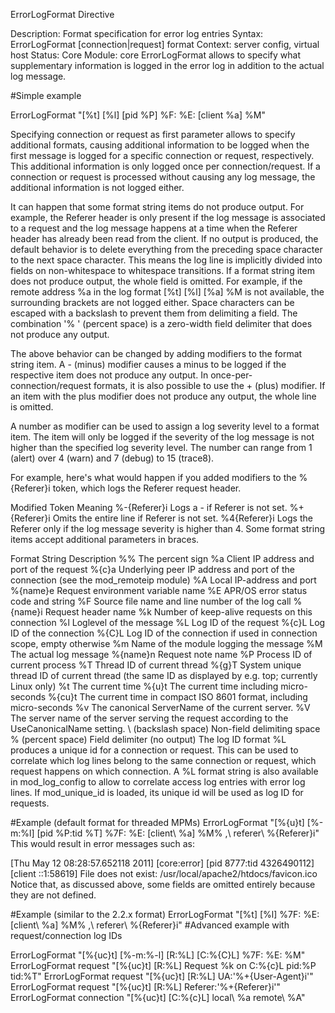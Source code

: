 ErrorLogFormat Directive

Description:	Format specification for error log entries
Syntax:	ErrorLogFormat [connection|request] format
Context:	server config, virtual host
Status:	Core
Module:	core
ErrorLogFormat allows to specify what supplementary information is logged in the error log in addition to the actual log message.

#Simple example

ErrorLogFormat "[%t] [%l] [pid %P] %F: %E: [client %a] %M"


Specifying connection or request as first parameter allows to specify additional formats, causing additional information to be logged when the first message is logged for a specific connection or request, respectively. This additional information is only logged once per connection/request. If a connection or request is processed without causing any log message, the additional information is not logged either.

It can happen that some format string items do not produce output. For example, the Referer header is only present if the log message is associated to a request and the log message happens at a time when the Referer header has already been read from the client. If no output is produced, the default behavior is to delete everything from the preceding space character to the next space character. This means the 
log line is implicitly divided into fields on non-whitespace to whitespace transitions. If a format string item does not produce output, the whole field is omitted. For example, if the remote address %a in the log format [%t] [%l] [%a] %M  is not available, the surrounding brackets are not logged either. Space characters can be escaped with a backslash to prevent them from delimiting a field. The combination '% ' (percent space) is a zero-width field delimiter that does not produce any output.

The above behavior can be changed by adding modifiers to the format string item. A - (minus) modifier causes a minus to be logged if the respective item does not produce any output. In once-per-connection/request formats, it is also possible to use the + (plus) modifier. If an item with the plus modifier does not produce any output, the whole line is omitted.

A number as modifier can be used to assign a log severity level to a format item. The item will only be logged if the severity of the log message is not higher than the specified log severity level. The number can range from 1 (alert) over 4 (warn) and 7 (debug) to 15 (trace8).

For example, here's what would happen if you added modifiers to the %{Referer}i token, which logs the Referer request header.

Modified Token	Meaning
%-{Referer}i	Logs a - if Referer is not set.
%+{Referer}i	Omits the entire line if Referer is not set.
%4{Referer}i	Logs the Referer only if the log message severity is higher than 4.
Some format string items accept additional parameters in braces.

Format String	Description
%%	The percent sign
%a	Client IP address and port of the request
%{c}a	Underlying peer IP address and port of the connection (see the mod_remoteip module)
%A	Local IP-address and port
%{name}e	Request environment variable name
%E	APR/OS error status code and string
%F	Source file name and line number of the log call
%{name}i	Request header name
%k	Number of keep-alive requests on this connection
%l	Loglevel of the message
%L	Log ID of the request
%{c}L	Log ID of the connection
%{C}L	Log ID of the connection if used in connection scope, empty otherwise
%m	Name of the module logging the message
%M	The actual log message
%{name}n	Request note name
%P	Process ID of current process
%T	Thread ID of current thread
%{g}T	System unique thread ID of current thread (the same ID as displayed by e.g. top; currently Linux only)
%t	The current time
%{u}t	The current time including micro-seconds
%{cu}t	The current time in compact ISO 8601 format, including micro-seconds
%v	The canonical ServerName of the current server.
%V	The server name of the server serving the request according to the UseCanonicalName setting.
\  (backslash space)	Non-field delimiting space
%  (percent space)	Field delimiter (no output)
The log ID format %L produces a unique id for a connection or request. This can be used to correlate which log lines belong to the same connection or request, which request happens on which connection. A %L format string is also available in mod_log_config to allow to correlate access log entries with error log lines. If mod_unique_id is loaded, its unique id will be used as log ID for requests.

#Example (default format for threaded MPMs)
ErrorLogFormat "[%{u}t] [%-m:%l] [pid %P:tid %T] %7F: %E: [client\ %a] %M% ,\ referer\ %{Referer}i"
This would result in error messages such as:

[Thu May 12 08:28:57.652118 2011] [core:error] [pid 8777:tid 4326490112] [client ::1:58619] File does not exist: /usr/local/apache2/htdocs/favicon.ico
Notice that, as discussed above, some fields are omitted entirely because they are not defined.

#Example (similar to the 2.2.x format)
ErrorLogFormat "[%t] [%l] %7F: %E: [client\ %a] %M% ,\ referer\ %{Referer}i"
#Advanced example with request/connection log IDs

ErrorLogFormat "[%{uc}t] [%-m:%-l] [R:%L] [C:%{C}L] %7F: %E: %M"
ErrorLogFormat request "[%{uc}t] [R:%L] Request %k on C:%{c}L pid:%P tid:%T"
ErrorLogFormat request "[%{uc}t] [R:%L] UA:'%+{User-Agent}i'"
ErrorLogFormat request "[%{uc}t] [R:%L] Referer:'%+{Referer}i'"
ErrorLogFormat connection "[%{uc}t] [C:%{c}L] local\ %a remote\ %A"

